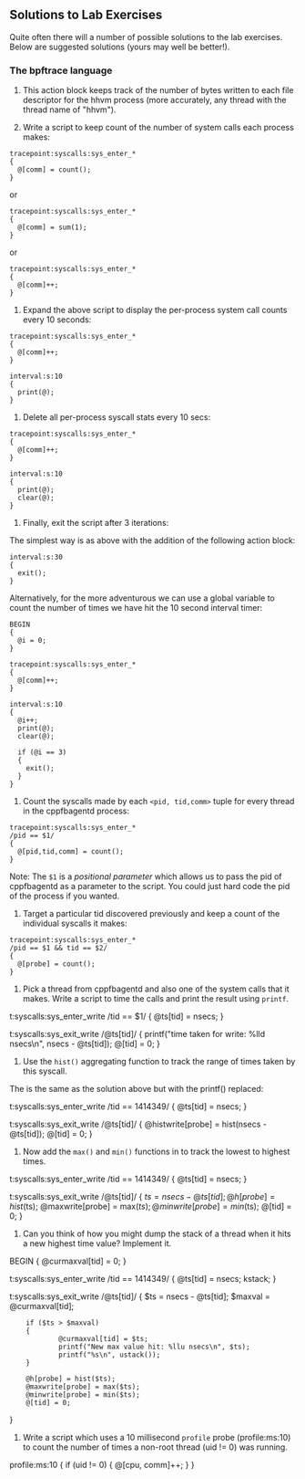 ## Solutions to Lab Exercises

Quite often there will a number of possible solutions to the lab exercises. Below are suggested solutions (yours may well be better!).

### The bpftrace language

1. This action block keeps track of the number of bytes written to each file descriptor for the hhvm process (more accurately, any thread with the thread name of "hhvm").

1.  Write a script to keep count of the number of system calls each process makes:

```
tracepoint:syscalls:sys_enter_*
{
  @[comm] = count();
}
```
or
```
tracepoint:syscalls:sys_enter_*
{
  @[comm] = sum(1);
}
```
or
```
tracepoint:syscalls:sys_enter_*
{
  @[comm]++;
}
```

1. Expand the above script to display the per-process system call counts every 10 seconds:
```
tracepoint:syscalls:sys_enter_*
{
  @[comm]++;
}

interval:s:10
{
  print(@);
}
```


1. Delete all per-process syscall stats every 10 secs:

```
tracepoint:syscalls:sys_enter_*
{
  @[comm]++;
}

interval:s:10
{
  print(@);
  clear(@);
}
```

1. Finally, exit the script after 3 iterations:

The simplest way is as above with the addition of the following action block:

```
interval:s:30
{
  exit();
}
```

Alternatively, for the more adventurous we can use a global variable to count the number of times we have hit the 10 second interval timer:

```
BEGIN
{
  @i = 0;
}

tracepoint:syscalls:sys_enter_*
{
  @[comm]++;
}

interval:s:10
{
  @i++;
  print(@);
  clear(@);

  if (@i == 3)
  {
    exit();
  }
}
```

1. Count the syscalls made by each `<pid, tid,comm>` tuple for every thread in the cppfbagentd process:

```
tracepoint:syscalls:sys_enter_*
/pid == $1/
{
  @[pid,tid,comm] = count();
}
```

Note: The `$1` is a *positional parameter* which allows us to pass the pid of cppfbagentd as a parameter to the script. You could just hard code the pid of the process if you wanted.

1. Target a particular tid discovered previously and keep a count of the individual syscalls it makes:

```
tracepoint:syscalls:sys_enter_*
/pid == $1 && tid == $2/
{
  @[probe] = count();
}
```

1. Pick a thread from cppfbagentd and also one of the system calls that it makes. Write a script to time the calls and print the result using `printf`.

t:syscalls:sys_enter_write
/tid == $1/
{
        @ts[tid] = nsecs;
}

t:syscalls:sys_exit_write
/@ts[tid]/
{
        printf("time taken for write: %lld nsecs\n", nsecs - @ts[tid]);
        @[tid] = 0;
}


1. Use the `hist()` aggregating function to track the range of times taken by this syscall.

The is the same as the solution above but with the printf() replaced:

t:syscalls:sys_enter_write
/tid == 1414349/
{
        @ts[tid] = nsecs;
}

t:syscalls:sys_exit_write
/@ts[tid]/
{
        @histwrite[probe] = hist(nsecs - @ts[tid]);
        @[tid] = 0;
}


1. Now add the `max()` and `min()` functions in to track the lowest to highest times.

t:syscalls:sys_enter_write
/tid == 1414349/
{
        @ts[tid] = nsecs;
}

t:syscalls:sys_exit_write
/@ts[tid]/
{
        $ts = nsecs - @ts[tid];
        @h[probe] = hist($ts);
        @maxwrite[probe] = max($ts);
        @minwrite[probe] = min($ts);
        @[tid] = 0;
}


1. Can you think of how you might dump the stack of a thread when it hits a new highest time value? Implement it.

BEGIN
{
        @curmaxval[tid] = 0;
}

t:syscalls:sys_enter_write
/tid == 1414349/
{
        @ts[tid] = nsecs;
        kstack;
}

t:syscalls:sys_exit_write
/@ts[tid]/
{
        $ts = nsecs - @ts[tid];
        $maxval = @curmaxval[tid];

        if ($ts > $maxval)
        {
                @curmaxval[tid] = $ts;
                printf("New max value hit: %llu nsecs\n", $ts);
                printf("%s\n", ustack());
        }

        @h[probe] = hist($ts);
        @maxwrite[probe] = max($ts);
        @minwrite[probe] = min($ts);
        @[tid] = 0;
}


1. Write a script which uses a 10 millisecond `profile` probe (profile:ms:10)  to count the number of times a non-root thread (uid != 0) was running.

profile:ms:10
{
  if (uid != 0)
  {
    @[cpu, comm]++;
  }
}

